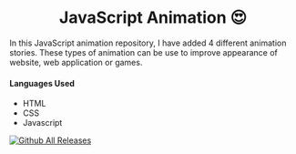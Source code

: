 <h1 align="center">JavaScript Animation 😍</h1>

<p>In this JavaScript animation repository, I have added 4 different animation stories. These types of animation can be use to improve appearance of website, web application or games.</p>

<h4>Languages Used</h4>
<ul>
    <li>HTML</li>
    <li>CSS</li>
    <li>Javascript</li>
</ul>

[![Github All Releases](https://img.shields.io/github/downloads/dikshitakambri/JS-Animation/total.svg)]()

